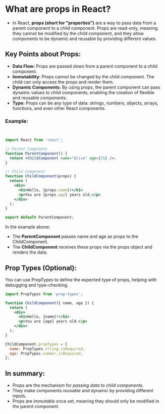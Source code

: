 # What are props in React?

- In React, **props (short for "properties")** are a way to pass data from a parent component to a child component. Props are read-only, meaning they cannot be modified by the child component, and they allow components to be dynamic and reusable by providing different values.

## Key Points about Props:

- **Data Flow:** Props are passed down from a parent component to a child component.
- **Immutability:** Props cannot be changed by the child component. The child can only access the props and render them.
- **Dynamic Components:** By using props, the parent component can pass dynamic values to child components, enabling the creation of flexible and reusable components.
- **Type:** Props can be any type of data: strings, numbers, objects, arrays, functions, and even other React components.
  
### Example:
```jsx


import React from 'react';

// Parent Component
function ParentComponent() {
  return <ChildComponent name="Alice" age={25} />;
}

// Child Component
function ChildComponent(props) {
  return (
    <div>
      <h1>Hello, {props.name}!</h1>
      <p>You are {props.age} years old.</p>
    </div>
  );
}

export default ParentComponent;

```
In the example above:
- The **ParentComponent** passes name and age as props to the ChildComponent.
- The **ChildComponent** receives these props via the props object and renders the data.

## Prop Types (Optional):
You can use PropTypes to define the expected type of props, helping with debugging and type-checking.
```jsx
import PropTypes from 'prop-types';

function ChildComponent({ name, age }) {
  return (
    <div>
      <h1>Hello, {name}!</h1>
      <p>You are {age} years old.</p>
    </div>
  );
}

ChildComponent.propTypes = {
  name: PropTypes.string.isRequired,
  age: PropTypes.number.isRequired,
};
```
## In summary:
- Props are the mechanism for *passing data to child components*.
- They make components *reusable* and dynamic by providing different inputs.
- Props are *immutable* once set, meaning they should only be modified in the parent component.
